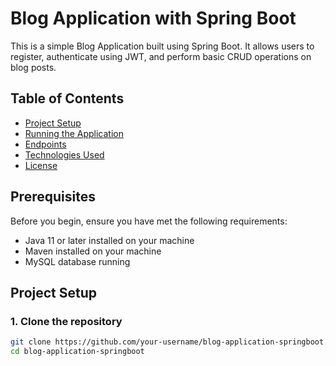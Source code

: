 # Blog Application with Spring Boot

This is a simple Blog Application built using Spring Boot. It allows users to register, authenticate using JWT, and perform basic CRUD operations on blog posts.

## Table of Contents


- [Project Setup](#project-setup)
- [Running the Application](#running-the-application)
- [Endpoints](#endpoints)
- [Technologies Used](#technologies-used)
- [License](#license)

## Prerequisites

Before you begin, ensure you have met the following requirements:

- Java 11 or later installed on your machine
- Maven installed on your machine
- MySQL database running

## Project Setup

### 1. Clone the repository

```sh
git clone https://github.com/your-username/blog-application-springboot.git
cd blog-application-springboot
